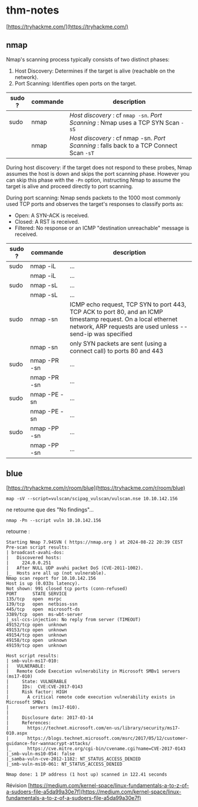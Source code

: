# thm-notes

[https://tryhackme.com/](https://tryhackme.com/)

## nmap

Nmap's scanning process typically consists of two distinct phases:
1. Host Discovery: Determines if the target is alive (reachable on the network).
2. Port Scanning: Identifies open ports on the target.

| sudo ? | commande | description |
| ------------- | ------------- | ------------- |
| sudo | nmap | *Host discovery* : cf `nmap -sn`. *Port Scanning* : Nmap uses a TCP SYN Scan `-sS`  |
| | nmap | *Host discovery* : cf nmap -sn. *Port Scanning* : falls back to a TCP Connect Scan `-sT` |

During host discovery: if the target does not respond to these probes, Nmap assumes the host is down and skips the port scanning phase. However you can skip this phase with the `-Pn` option, instructing Nmap to assume the target is alive and proceed directly to port scanning.

During port scanning: Nmap sends packets to the 1000 most commonly used TCP ports and observes the target's responses to classify ports as:
 * Open: A SYN-ACK is received.
 * Closed: A RST is received.
 * Filtered: No response or an ICMP "destination unreachable" message is received.


| sudo ? | commande | description |
| ------------- | ------------- | ------------- |
| sudo | nmap -iL | ... |
| | nmap -iL | ... |
| sudo | nmap -sL | ... |
|| nmap -sL | ... |
| sudo | nmap -sn | ICMP echo request, TCP SYN to port 443, TCP ACK to port 80, and an ICMP timestamp request. On a local ethernet network, ARP requests are used unless --send-ip was specified |
|| nmap -sn | only SYN packets are sent (using a connect call) to ports 80 and 443 |
| sudo | nmap -PR -sn | ... |
|| nmap -PR -sn | ... |
| sudo | nmap -PE -sn | ... |
|| nmap -PE -sn | ... |
| sudo | nmap -PP -sn | ... |
|| nmap -PP -sn | ... |

## blue

[https://tryhackme.com/r/room/blue](https://tryhackme.com/r/room/blue)

```
map -sV --script=vulscan/scipag_vulscan/vulscan.nse 10.10.142.156
```
ne retourne que des "No findings"...

```
nmap -Pn --script vuln 10.10.142.156
```
retourne :
```
Starting Nmap 7.94SVN ( https://nmap.org ) at 2024-08-22 20:39 CEST
Pre-scan script results:
| broadcast-avahi-dos: 
|   Discovered hosts:
|     224.0.0.251
|   After NULL UDP avahi packet DoS (CVE-2011-1002).
|_  Hosts are all up (not vulnerable).
Nmap scan report for 10.10.142.156
Host is up (0.033s latency).
Not shown: 991 closed tcp ports (conn-refused)
PORT      STATE SERVICE
135/tcp   open  msrpc
139/tcp   open  netbios-ssn
445/tcp   open  microsoft-ds
3389/tcp  open  ms-wbt-server
|_ssl-ccs-injection: No reply from server (TIMEOUT)
49152/tcp open  unknown
49153/tcp open  unknown
49154/tcp open  unknown
49158/tcp open  unknown
49159/tcp open  unknown

Host script results:
| smb-vuln-ms17-010: 
|   VULNERABLE:
|   Remote Code Execution vulnerability in Microsoft SMBv1 servers (ms17-010)
|     State: VULNERABLE
|     IDs:  CVE:CVE-2017-0143
|     Risk factor: HIGH
|       A critical remote code execution vulnerability exists in Microsoft SMBv1
|        servers (ms17-010).
|           
|     Disclosure date: 2017-03-14
|     References:
|       https://technet.microsoft.com/en-us/library/security/ms17-010.aspx
|       https://blogs.technet.microsoft.com/msrc/2017/05/12/customer-guidance-for-wannacrypt-attacks/
|_      https://cve.mitre.org/cgi-bin/cvename.cgi?name=CVE-2017-0143
|_smb-vuln-ms10-054: false
|_samba-vuln-cve-2012-1182: NT_STATUS_ACCESS_DENIED
|_smb-vuln-ms10-061: NT_STATUS_ACCESS_DENIED

Nmap done: 1 IP address (1 host up) scanned in 122.41 seconds
```

Révision [https://medium.com/kernel-space/linux-fundamentals-a-to-z-of-a-sudoers-file-a5da99a30e7f](https://medium.com/kernel-space/linux-fundamentals-a-to-z-of-a-sudoers-file-a5da99a30e7f)
